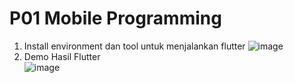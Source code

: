 # P01 Mobile Programming

1. Install environment dan tool untuk menjalankan flutter
   ![image](https://github.com/user-attachments/assets/9380f4ab-c4fc-49ac-bebc-83c95e420232)
2. Demo Hasil Flutter <br>
   ![image](https://github.com/user-attachments/assets/7b0a76e5-14f5-4724-948b-926fda880b96)
